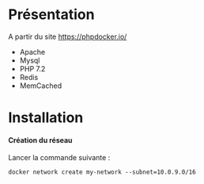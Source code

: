 # Présentation

A partir du site https://phpdocker.io/ 

 * Apache 
 * Mysql 
 * PHP 7.2 
 * Redis 
 * MemCached
 
# Installation

#### Création du réseau 
 
 Lancer la commande suivante : 
 
 `docker network create my-network --subnet=10.0.9.0/16`
